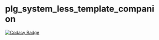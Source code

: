 # plg_system_less_template_companion

[![Codacy Badge](https://api.codacy.com/project/badge/Grade/ada6b4250fd84372bd337951f9a29346)](https://www.codacy.com/app/Gileba/plg_system_less_template_companion?utm_source=github.com&utm_medium=referral&utm_content=Gileba/plg_system_less_template_companion&utm_campaign=badger)
